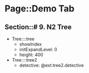 # Page::Demo Tab

## Section::# 9. N2 Tree

- Tree::::tree
	- showIndex
	- initExpandLevel: 0
	- height: 400
- Tree::::tree2
	- detective: @ext.tree2.detective